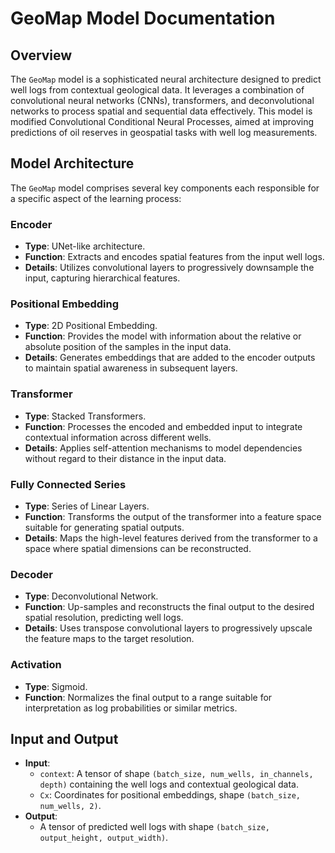# GeoMap Model Documentation

## Overview
The `GeoMap` model is a sophisticated neural architecture designed to predict well logs from contextual geological data. It leverages a combination of convolutional neural networks (CNNs), transformers, and deconvolutional networks to process spatial and sequential data effectively. This model is modified Convolutional Conditional Neural Processes, aimed at improving predictions of oil reserves in geospatial tasks with well log measurements.

## Model Architecture
The `GeoMap` model comprises several key components each responsible for a specific aspect of the learning process:

### Encoder
- **Type**: UNet-like architecture.
- **Function**: Extracts and encodes spatial features from the input well logs.
- **Details**: Utilizes convolutional layers to progressively downsample the input, capturing hierarchical features.

### Positional Embedding
- **Type**: 2D Positional Embedding.
- **Function**: Provides the model with information about the relative or absolute position of the samples in the input data.
- **Details**: Generates embeddings that are added to the encoder outputs to maintain spatial awareness in subsequent layers.

### Transformer
- **Type**: Stacked Transformers.
- **Function**: Processes the encoded and embedded input to integrate contextual information across different wells.
- **Details**: Applies self-attention mechanisms to model dependencies without regard to their distance in the input data.

### Fully Connected Series
- **Type**: Series of Linear Layers.
- **Function**: Transforms the output of the transformer into a feature space suitable for generating spatial outputs.
- **Details**: Maps the high-level features derived from the transformer to a space where spatial dimensions can be reconstructed.

### Decoder
- **Type**: Deconvolutional Network.
- **Function**: Up-samples and reconstructs the final output to the desired spatial resolution, predicting well logs.
- **Details**: Uses transpose convolutional layers to progressively upscale the feature maps to the target resolution.

### Activation
- **Type**: Sigmoid.
- **Function**: Normalizes the final output to a range suitable for interpretation as log probabilities or similar metrics.

## Input and Output
- **Input**: 
  - `context`: A tensor of shape `(batch_size, num_wells, in_channels, depth)` containing the well logs and contextual geological data.
  - `Cx`: Coordinates for positional embeddings, shape `(batch_size, num_wells, 2)`.
- **Output**:
  - A tensor of predicted well logs with shape `(batch_size, output_height, output_width)`.
 
